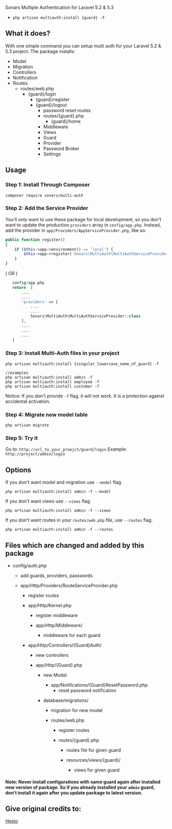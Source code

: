 Sonars Multiple Authentication for Laravel 5.2 & 5.3

- `php artisan multiauth:install {guard} -f`

## What it does?
With one simple command you can setup multi auth for your Laravel 5.2 & 5.3 project. The package installs:
- Model
- Migration
- Controllers
- Notification
- Routes
  - routes/web.php
      - {guard}/login
          - {guard}/register
	      - {guard}/logout
	          - password reset routes
		    - routes/{guard}.php
		        - {guard}/home
			- Middleware
			- Views
			- Guard
			- Provider
			- Password Broker
			- Settings 

## Usage

### Step 1: Install Through Composer

```
composer require sonars/multi-auth
```

### Step 2: Add the Service Provider

You'll only want to use these package for local development, so you don't want to update the production `providers` array in `config/app.php`. Instead, add the provider in `app/Providers/AppServiceProvider.php`, like so:

```php
public function register()
{
	if ($this->app->environment() == 'local') {
		$this->app->register('Sonars\MultiAuth\MultiAuthServiceProvider');
	}
}
```
 ( OR )

 ```php
 	config/app.php
 	return  [
 		....
 		....
 		'providers' => [
 	    	....
 	    	....
 			Sonars\MultiAuth\MultiAuthServiceProvider::class
 		],
 		....
 		....
 		....
 	]
 ```

### Step 3: Install Multi-Auth files in your project

```
php artisan multiauth:install {singular_lowercase_name_of_guard} -f

//examples
php artisan multiauth:install admin -f
php artisan multiauth:install employee -f
php artisan multiauth:install customer -f
```

Notice:
If you don't provide `-f` flag, it will not work. It is a protection against accidental activation.

### Step 4: Migrate new model table 

```
php artisan migrate
```

### Step 5: Try it

Go to: `http://url_to_your_proejct/guard/login`
Example: `http://project/admin/login`

## Options

If you don't want model and migration use `--model` flag.
```
php artisan multiauth:install admin -f --model
```

If you don't want views use `--views` flag.
```
php artisan multiauth:install admin -f --views
```

If you don't want routes in your `routes/web.php` file, use `--routes` flag.

```
php artisan multiauth:install admin -f --routes
```

## Files which are changed and added by this package
- config/auth.php
  - add guards, providers, passwords

  - app/Http/Providers/RouteServiceProvider.php
    - register routes

    - app/Http/Kernel.php
      - register middleware

      - app/Http/Middleware/
        - middleware for each guard

	- app/Http/Controllers/{Guard}Auth/
	  - new controllers

	  - app/Http/{Guard}.php
	    - new Model
	      
	      - app/Notifications/{Guard}ResetPassword.php
	        - reset password notification

		- database/migrations/
		  - migration for new model

		  - routes/web.php
		    - register routes

		    - routes/{guard}.php
		      - routes file for given guard

		      - resources/views/{guard}/
		        - views for given guard
			  

#### Note: Never install configurations with same guard again after installed new version of package. So if you already installed your `admin` guard, don't install it again after you update package to latest version. 

## Give original credits to: 

[Hesto](https://github.com/hesto/multiauth)

